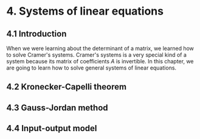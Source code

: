 # 4. Systems of linear equations

## 4.1 Introduction
When we were learning about the determinant of a matrix, we learned how to solve Cramer's systems. Cramer's systems is a very special kind of a system because its matrix of coefficients $A$ is invertible. In this chapter, we are going to learn how to solve general systems of linear equations.

## 4.2 Kronecker-Capelli theorem

## 4.3 Gauss-Jordan method

## 4.4 Input-output model
